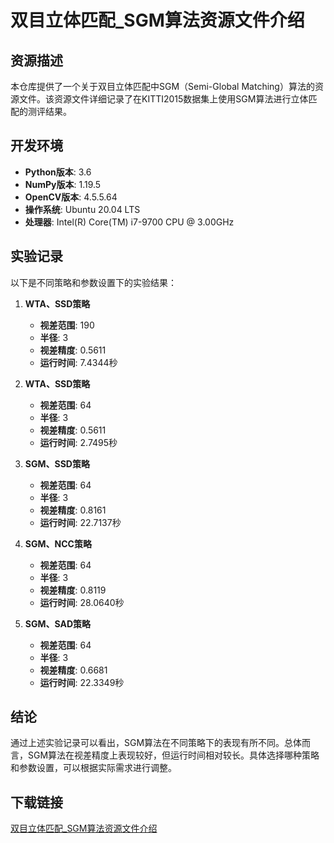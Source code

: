 # 双目立体匹配_SGM算法资源文件介绍

## 资源描述

本仓库提供了一个关于双目立体匹配中SGM（Semi-Global Matching）算法的资源文件。该资源文件详细记录了在KITTI2015数据集上使用SGM算法进行立体匹配的测评结果。

## 开发环境

- **Python版本**: 3.6
- **NumPy版本**: 1.19.5
- **OpenCV版本**: 4.5.5.64
- **操作系统**: Ubuntu 20.04 LTS
- **处理器**: Intel(R) Core(TM) i7-9700 CPU @ 3.00GHz

## 实验记录

以下是不同策略和参数设置下的实验结果：

1. **WTA、SSD策略**
   - **视差范围**: 190
   - **半径**: 3
   - **视差精度**: 0.5611
   - **运行时间**: 7.4344秒

2. **WTA、SSD策略**
   - **视差范围**: 64
   - **半径**: 3
   - **视差精度**: 0.5611
   - **运行时间**: 2.7495秒

3. **SGM、SSD策略**
   - **视差范围**: 64
   - **半径**: 3
   - **视差精度**: 0.8161
   - **运行时间**: 22.7137秒

4. **SGM、NCC策略**
   - **视差范围**: 64
   - **半径**: 3
   - **视差精度**: 0.8119
   - **运行时间**: 28.0640秒

5. **SGM、SAD策略**
   - **视差范围**: 64
   - **半径**: 3
   - **视差精度**: 0.6681
   - **运行时间**: 22.3349秒

## 结论

通过上述实验记录可以看出，SGM算法在不同策略下的表现有所不同。总体而言，SGM算法在视差精度上表现较好，但运行时间相对较长。具体选择哪种策略和参数设置，可以根据实际需求进行调整。

## 下载链接

[双目立体匹配_SGM算法资源文件介绍](https://pan.quark.cn/s/b57ba5bf749e)